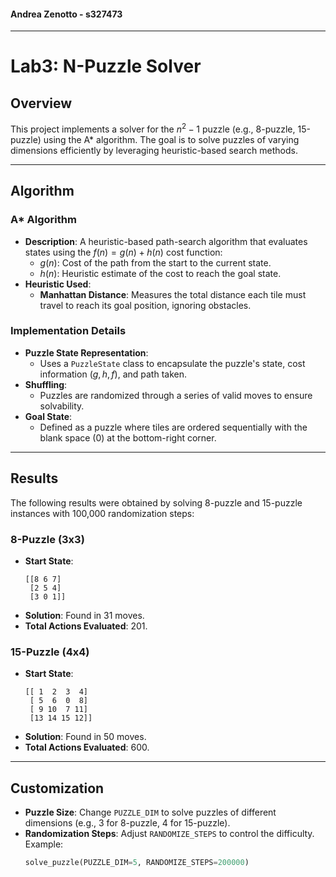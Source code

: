#### Andrea Zenotto - s327473  

---

# Lab3: N-Puzzle Solver  

## Overview  
This project implements a solver for the $n^2-1$ puzzle (e.g., 8-puzzle, 15-puzzle) using the A* algorithm. The goal is to solve puzzles of varying dimensions efficiently by leveraging heuristic-based search methods.  

---

## Algorithm  

### A* Algorithm  
- **Description**: A heuristic-based path-search algorithm that evaluates states using the $f(n) = g(n) + h(n)$ cost function:  
  - $g(n)$: Cost of the path from the start to the current state.  
  - $h(n)$: Heuristic estimate of the cost to reach the goal state.  
- **Heuristic Used**:  
  - **Manhattan Distance**: Measures the total distance each tile must travel to reach its goal position, ignoring obstacles.  

### Implementation Details  
- **Puzzle State Representation**:  
  - Uses a `PuzzleState` class to encapsulate the puzzle's state, cost information $( g, h, f )$, and path taken.  
- **Shuffling**:  
  - Puzzles are randomized through a series of valid moves to ensure solvability.  
- **Goal State**:  
  - Defined as a puzzle where tiles are ordered sequentially with the blank space (0) at the bottom-right corner.  

---

## Results  

The following results were obtained by solving 8-puzzle and 15-puzzle instances with 100,000 randomization steps:  

### 8-Puzzle (3x3)  
- **Start State**:  
  ```plaintext  
  [[8 6 7]  
   [2 5 4]  
   [3 0 1]]  
  ```  
- **Solution**: Found in 31 moves.  
- **Total Actions Evaluated**: 201.  

### 15-Puzzle (4x4)  
- **Start State**:  
  ```plaintext  
  [[ 1  2  3  4]  
   [ 5  6  0  8]  
   [ 9 10  7 11]  
   [13 14 15 12]]  
  ```  
- **Solution**: Found in 50 moves.  
- **Total Actions Evaluated**: 600.  

---

## Customization  

- **Puzzle Size**: Change `PUZZLE_DIM` to solve puzzles of different dimensions (e.g., 3 for 8-puzzle, 4 for 15-puzzle).  
- **Randomization Steps**: Adjust `RANDOMIZE_STEPS` to control the difficulty. Example:  
  ```python  
  solve_puzzle(PUZZLE_DIM=5, RANDOMIZE_STEPS=200000)  
  ```  
